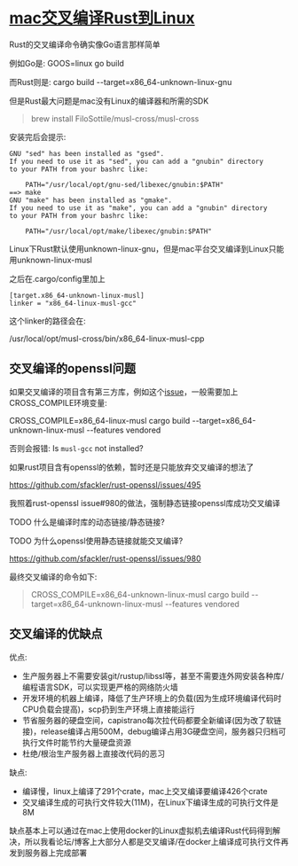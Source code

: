 # [mac交叉编译Rust到Linux](/2020/09/mac_cross_compile_rust_to_linux.md)

Rust的交叉编译命令确实像Go语言那样简单

例如Go是: GOOS=linux go build

而Rust则是: cargo build --target=x86_64-unknown-linux-gnu

但是Rust最大问题是mac没有Linux的编译器和所需的SDK

> brew install FiloSottile/musl-cross/musl-cross

安装完后会提示:

```
GNU "sed" has been installed as "gsed".
If you need to use it as "sed", you can add a "gnubin" directory
to your PATH from your bashrc like:

    PATH="/usr/local/opt/gnu-sed/libexec/gnubin:$PATH"
==> make
GNU "make" has been installed as "gmake".
If you need to use it as "make", you can add a "gnubin" directory
to your PATH from your bashrc like:

    PATH="/usr/local/opt/make/libexec/gnubin:$PATH"
```

Linux下Rust默认使用unknown-linux-gnu，但是mac平台交叉编译到Linux只能用unknown-linux-musl

之后在.cargo/config里加上

```
[target.x86_64-unknown-linux-musl]
linker = "x86_64-linux-musl-gcc"
```

这个linker的路径会在:

/usr/local/opt/musl-cross/bin/x86_64-linux-musl-cpp

## 交叉编译的openssl问题

如果交叉编译的项目含有第三方库，例如这个[issue](https://github.com/zonyitoo/context-rs/issues/31)，一般需要加上CROSS_COMPILE环境变量:

CROSS_COMPILE=x86_64-linux-musl cargo build --target=x86_64-unknown-linux-musl --features vendored

否则会报错: Is `musl-gcc` not installed?

如果rust项目含有openssl的依赖，暂时还是只能放弃交叉编译的想法了

https://github.com/sfackler/rust-openssl/issues/495

我照着rust-openssl issue#980的做法，强制静态链接openssl库成功交叉编译

TODO 什么是编译时库的动态链接/静态链接?

TODO 为什么openssl使用静态链接就能交叉编译?

https://github.com/sfackler/rust-openssl/issues/980

最终交叉编译的命令如下:

> CROSS_COMPILE=x86_64-unknown-linux-musl cargo build --target=x86_64-unknown-linux-musl --features vendored

## 交叉编译的优缺点

优点:

- 生产服务器上不需要安装git/rustup/libssl等，甚至不需要连外网安装各种库/编程语言SDK，可以实现更严格的网络防火墙
- 开发环境的机器上编译，降低了生产环境上的负载(因为生成环境编译代码时CPU负载会提高)，scp扔到生产环境上直接能运行 
- 节省服务器的硬盘空间，capistrano每次拉代码都要全新编译(因为改了软链接)，release编译占用500M，debug编译占用3G硬盘空间，服务器只归档可执行文件时能节约大量硬盘资源
- 杜绝/根治生产服务器上直接改代码的恶习

缺点:

- 编译慢，linux上编译了291个crate，mac上交叉编译要编译426个crate
- 交叉编译生成的可执行文件较大(11M)，在Linux下编译生成的可执行文件是8M

缺点基本上可以通过在mac上使用docker的Linux虚拟机去编译Rust代码得到解决，所以我看论坛/博客上大部分人都是交叉编译/在docker上编译成可执行文件再发到服务器上完成部署
